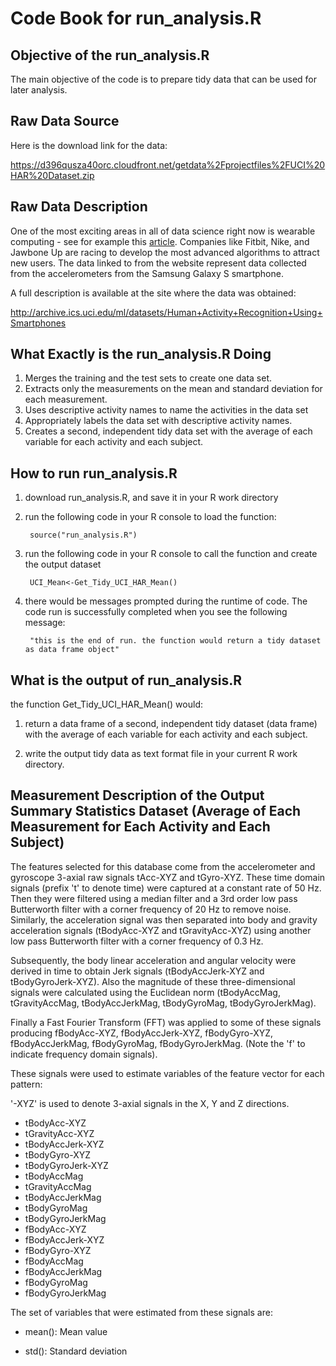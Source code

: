 
Code Book for run_analysis.R
=============================

## Objective of the run_analysis.R
The main objective of the code is to prepare tidy data that can be used for later analysis.


## Raw Data Source 
Here is the download link for the data: 

https://d396qusza40orc.cloudfront.net/getdata%2Fprojectfiles%2FUCI%20HAR%20Dataset.zip 

## Raw Data Description
One of the most exciting areas in all of data science right now is wearable computing - see for example this [article](http://www.insideactivitytracking.com/data-science-activity-tracking-and-the-battle-for-the-worlds-top-sports-brand/). 
Companies like Fitbit, Nike, and Jawbone Up are racing to develop the most advanced algorithms to attract new users. 
The data linked to from the website represent data collected from the accelerometers from the Samsung Galaxy S smartphone. 

A full description is available at the site where the data was obtained: 

http://archive.ics.uci.edu/ml/datasets/Human+Activity+Recognition+Using+Smartphones

## What Exactly is the run_analysis.R Doing
1. Merges the training and the test sets to create one data set.
2. Extracts only the measurements on the mean and standard deviation for each measurement. 
3. Uses descriptive activity names to name the activities in the data set
4. Appropriately labels the data set with descriptive activity names. 
5. Creates a second, independent tidy data set with the average of each variable for each activity and each subject. 

## How to run run_analysis.R
1. download run_analysis.R, and save it in your R work directory
2. run the following code in your R console to load the function:

        source("run_analysis.R")
		
3. run the following code in your R console to call the function and create the output dataset

        UCI_Mean<-Get_Tidy_UCI_HAR_Mean()
		
4. there would be messages prompted during the runtime of code. The code run is successfully completed when you see the following message:

	    "this is the end of run. the function would return a tidy dataset as data frame object"

## What is the output of run_analysis.R

the function Get_Tidy_UCI_HAR_Mean() would:

1. return a data frame of a second, independent tidy dataset (data frame) with the average of each variable for each activity and each subject.

2. write the output tidy data as text format file in your current R work directory. 

## Measurement Description of the Output Summary Statistics Dataset (Average of Each Measurement for Each Activity and Each Subject)

The features selected for this database come from the accelerometer and gyroscope 3-axial raw signals tAcc-XYZ and tGyro-XYZ. These time domain signals (prefix 't' to denote time) were captured at a constant rate of 50 Hz. Then they were filtered using a median filter and a 3rd order low pass Butterworth filter with a corner frequency of 20 Hz to remove noise. Similarly, the acceleration signal was then separated into body and gravity acceleration signals (tBodyAcc-XYZ and tGravityAcc-XYZ) using another low pass Butterworth filter with a corner frequency of 0.3 Hz. 

Subsequently, the body linear acceleration and angular velocity were derived in time to obtain Jerk signals (tBodyAccJerk-XYZ and tBodyGyroJerk-XYZ). Also the magnitude of these three-dimensional signals were calculated using the Euclidean norm (tBodyAccMag, tGravityAccMag, tBodyAccJerkMag, tBodyGyroMag, tBodyGyroJerkMag). 

Finally a Fast Fourier Transform (FFT) was applied to some of these signals producing fBodyAcc-XYZ, fBodyAccJerk-XYZ, fBodyGyro-XYZ, fBodyAccJerkMag, fBodyGyroMag, fBodyGyroJerkMag. (Note the 'f' to indicate frequency domain signals). 

These signals were used to estimate variables of the feature vector for each pattern: 
 
'-XYZ' is used to denote 3-axial signals in the X, Y and Z directions.

* tBodyAcc-XYZ
* tGravityAcc-XYZ
* tBodyAccJerk-XYZ
* tBodyGyro-XYZ
* tBodyGyroJerk-XYZ
* tBodyAccMag
* tGravityAccMag
* tBodyAccJerkMag
* tBodyGyroMag
* tBodyGyroJerkMag
* fBodyAcc-XYZ
* fBodyAccJerk-XYZ
* fBodyGyro-XYZ
* fBodyAccMag
* fBodyAccJerkMag
* fBodyGyroMag
* fBodyGyroJerkMag

The set of variables that were estimated from these signals are: 

* mean(): Mean value

* std(): Standard deviation
